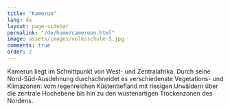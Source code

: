 ```yaml
---
title: "Kamerun"
lang: de
layout: page-sidebar
permalink: "/de/home/cameroon.html"
image: assets/images/volksschule-5.jpg
comments: true
order: 2
---
```


Kamerun liegt im Schnittpunkt von West- und Zentralafrika. Durch seine Nord-Süd-Ausdehnung durchschneidet es verschiedenste Vegetations- und Klimazonen: vom regenreichen Küstentiefland mit riesigen Urwäldern über die zentrale Hochebene bis hin zu den wüstenartigen Trockenzonen des Nordens.